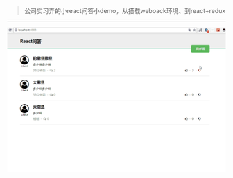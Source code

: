 >公司实习弄的小react问答小demo，从搭载weboack环境、到react+redux
---
![查询界面](https://github.com/DeathKL/React/blob/master/reactDesc.gif)
